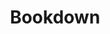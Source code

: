 ---
objectid: bookdown
objecttype: utility
title: Bookdown
objectlink: 'https://bookdown.org/'
github-repo: 'https://github.com/rstudio/bookdown'
documentation: 'http://bookdown.org/yihui/bookdown/'
description: 'The bookdown package is an open-source R package that facilitates writing books and long-form articles/reports with R Markdown.'
category: 'Digital Publishing'
technologies: 'R Markdown; Knitr; TinyTeX; Pandoc;'
software-requirements: 'R; R Studio; Terminal; command-prompt'
people:
  - name: Yihui Xie 
    github: yihui
images:
- filelocation: https://bookdown.org/yihui/bookdown/images/logo.png
  caption: Bookdown logo
---